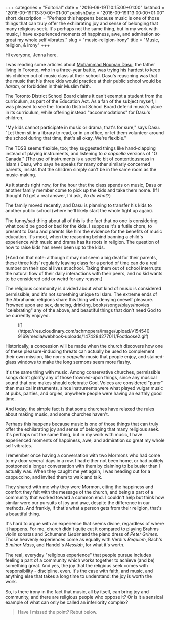 +++
categories = "Editorial"
date = "2016-09-19T10:15:00+01:00"
lastmod = "2016-09-19T13:39:00+01:00"
publishDate = "2016-09-19T13:00:00+01:00"
short_description = "Perhaps this happens because music is one of those things that can truly offer the exhilarating joy and sense of belonging that many religious seek. It's perhaps not the same thing, but in my work with music, I have experienced moments of happiness, awe, and admiration so great my whole self vibrates."
slug = "music-religion-irony"
title = "Music, religion, &amp; irony"
+++

Hi everyone, Jenna here.

I was reading some articles about [Mohammad Nouman Dasu](http://www.theglobeandmail.com/news/toronto/mandatory-music-classes-strike-sour-note-with-muslim-parents/article31716832/), the father living in Toronto, who in a three-year battle, was trying his hardest to keep his children out of music class at their school. Dasu's reasoning was that the music that his three kids would practice at their public school would be *haram*, or forbidden in their Muslim faith. 

The Toronto District School Board claims it can't exempt a student from the curriculum, as part of the Education Act. As a fan of the subject myself, I was pleased to see the Toronto District School Board defend music's place in its curriculum, while offering instead "accommodations" for Dasu's children. 

"My kids cannot participate in music or drama, that's for sure," says Dasu. "Let them sit in a library to read, or in an office, or let them volunteer around the school during that time, that's all okay. We're flexible."

The TDSB seems flexible, too; they suggested things like hand-clapping instead of playing instruments, and listening to *a cappella* versions of "O Canada." (The use of instruments is a specific bit of [contentiousness](http://islamqa.info/en/5000) in Islam.) Dasu, who says he speaks for many other similarly concerned parents, insists that the children simply can't be in the same room as the music-making.

As it stands right now, for the hour that the class spends on music, Dasu or another family member come to pick up the kids and take them home. (If I thought I'd get a real answer, I'd ask, *To do what?*) 

The family moved recently, and Dasu is planning to transfer his kids to another public school (where he'll likely start the whole fight up again).

The funny/sad thing about all of this is the fact that no one is considering what could be good or bad for the kids. I suppose it's a futile chore, to present to Dasu and parents like him the evidence for the benefits of music education. It's moot, when the reasoning behind banning a child's experience with music and drama has its roots in religion. The question of how to raise kids has never been up to the kids.

(\*And on that note: although it may not seem a big deal for their parents, these three kids' regularly leaving class for a period of time can do a real number on their social lives at school. Taking them out of school interrupts the natural flow of their daily interactions with their peers, and no kid wants to be considered odd or weird for any reason.)

The religious community is divided about what kind of music is considered permissible, and it's not something unique to Islam. The extreme ends of the Abrahamic religions share this thing with denying oneself pleasure. Frowned upon are sex, dancing, drinking, books/songs/plays/movies "celebrating" any of the above, and beautiful things that don't need God to be currently enjoyed.

<figure data-type="image">
![](https://res.cloudinary.com/schmopera/image/upload/v1545409169/media/webhook-uploads/1474284277011/Footloose2.gif)
</figure>

Historically, a concession will be made when the church discovers how one of these pleasure-inducing threats can actually be used to complement their own mission, like non-*a cappella* music that people enjoy, and stained-glass windows to make the long sermons seem more flashy.

It's the same thing with music. Among conservative churches, permissible songs don't glorify any of those frowned-upon things, since any musical sound that one makes should celebrate God. Voices are considered "purer" than musical instruments, since instruments were what played vulgar music at pubs, parties, and orgies, anywhere people were having an earthly good time.

And today, the simple fact is that some churches have relaxed the rules about making music, and some churches haven't.

Perhaps this happens because music is one of those things that can truly offer the exhilarating joy and sense of belonging that many religious seek. It's perhaps not the same thing, but in my work with music, I have experienced moments of happiness, awe, and admiration so great my whole self vibrates.

I remember once having a conversation with two Mormons who had come to my door several days in a row. I had either not been home, or had politely postponed a longer conversation with them by claiming to be busier than I actually was. When they caught me yet again, I was heading out for a cappuccino, and invited them to walk and talk. 

They shared with me why they were Mormon, citing the happiness and comfort they felt with the message of the church, and being a part of a community that worked toward a common end. I couldn't help but think how similar were our pursuits of joy and awe, despite the difference in our methods. And frankly, if that's what a person gets from their religion, that's a beautiful thing. 

It's hard to argue with an experience that seems divine, regardless of where it happens. For me, church didn't quite cut it compared to playing Brahms violin sonatas and Schumann *Lieder* and the piano dress of *Peter Grimes*. Those heavenly experiences come as equally with Verdi's *Requiem*, Bach's *B minor Mass*, and Handel's *Messiah*, for what it's worth.

The real, everyday "religious experience" that people pursue includes feeling a part of a community which works together to achieve (and be) something great. And yes, the joy that the religious seek comes with responsibility - discipline, even. It's the case with faith, and music, and anything else that takes a long time to understand: the joy is worth the work.

So, is there irony in the fact that music, all by itself, can bring joy and community, and there are religious people who oppose it? Or is it a sensical example of what can only be called an inferiority complex?

>Have I missed the point? Rebut below.
